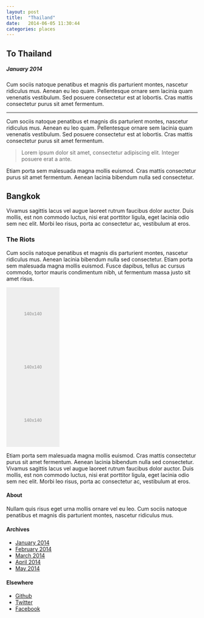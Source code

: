 ```yaml
---
layout: post
title:  "Thailand"
date:   2014-06-05 11:30:44
categories: places
---
```


<!-- Body for posting & Side Bar -->
<div class="container">
  <div class="row">
  	<div class="col-md-8">
  		<h2>To Thailand</h2>
  		<h5>January 2014</h5>
  		<p>Cum sociis natoque penatibus et magnis dis parturient montes, nascetur ridiculus mus. Aenean eu leo quam. Pellentesque ornare sem lacinia quam venenatis vestibulum. Sed posuere consectetur est at lobortis. Cras mattis consectetur purus sit amet fermentum.</p>
  		<hr>
  		<p>Cum sociis natoque penatibus et magnis dis parturient montes, nascetur ridiculus mus. Aenean eu leo quam. Pellentesque ornare sem lacinia quam venenatis vestibulum. Sed posuere consectetur est at lobortis. Cras mattis consectetur purus sit amet fermentum.</p>
  		<blockquote>
  			<p>Lorem ipsum dolor sit amet, consectetur adipiscing elit. Integer posuere erat a ante.</p>
		</blockquote>
		<p>Etiam porta sem malesuada magna mollis euismod. Cras mattis consectetur purus sit amet fermentum. Aenean lacinia bibendum nulla sed consectetur.</p>
		<h2>Bangkok</h2>
		<p>Vivamus sagittis lacus vel augue laoreet rutrum faucibus dolor auctor. Duis mollis, est non commodo luctus, nisi erat porttitor ligula, eget lacinia odio sem nec elit. Morbi leo risus, porta ac consectetur ac, vestibulum at eros.</p>
		<h3>The Riots</h3>
		<p>Cum sociis natoque penatibus et magnis dis parturient montes, nascetur ridiculus mus. Aenean lacinia bibendum nulla sed consectetur. Etiam porta sem malesuada magna mollis euismod. Fusce dapibus, tellus ac cursus commodo, tortor mauris condimentum nibh, ut fermentum massa justo sit amet risus.</p>
		<div class="row">
			<div class="col-md-12">
				<div class="col-md-4">
					<img data-src="holder.js/140x140" class="img-rounded" alt="140x140" src="data:image/svg+xml;base64,PHN2ZyB4bWxucz0iaHR0cDovL3d3dy53My5vcmcvMjAwMC9zdmciIHdpZHRoPSIxNDAiIGhlaWdodD0iMTQwIj48cmVjdCB3aWR0aD0iMTQwIiBoZWlnaHQ9IjE0MCIgZmlsbD0iI2VlZSIvPjx0ZXh0IHRleHQtYW5jaG9yPSJtaWRkbGUiIHg9IjcwIiB5PSI3MCIgc3R5bGU9ImZpbGw6I2FhYTtmb250LXdlaWdodDpib2xkO2ZvbnQtc2l6ZToxMnB4O2ZvbnQtZmFtaWx5OkFyaWFsLEhlbHZldGljYSxzYW5zLXNlcmlmO2RvbWluYW50LWJhc2VsaW5lOmNlbnRyYWwiPjE0MHgxNDA8L3RleHQ+PC9zdmc+">
				</div>
				<div class="col-md-4">
					<img data-src="holder.js/140x140" class="img-rounded" alt="140x140" src="data:image/svg+xml;base64,PHN2ZyB4bWxucz0iaHR0cDovL3d3dy53My5vcmcvMjAwMC9zdmciIHdpZHRoPSIxNDAiIGhlaWdodD0iMTQwIj48cmVjdCB3aWR0aD0iMTQwIiBoZWlnaHQ9IjE0MCIgZmlsbD0iI2VlZSIvPjx0ZXh0IHRleHQtYW5jaG9yPSJtaWRkbGUiIHg9IjcwIiB5PSI3MCIgc3R5bGU9ImZpbGw6I2FhYTtmb250LXdlaWdodDpib2xkO2ZvbnQtc2l6ZToxMnB4O2ZvbnQtZmFtaWx5OkFyaWFsLEhlbHZldGljYSxzYW5zLXNlcmlmO2RvbWluYW50LWJhc2VsaW5lOmNlbnRyYWwiPjE0MHgxNDA8L3RleHQ+PC9zdmc+">
				</div>
				<div class="col-md-4">
					<img data-src="holder.js/140x140" class="img-rounded" alt="140x140" src="data:image/svg+xml;base64,PHN2ZyB4bWxucz0iaHR0cDovL3d3dy53My5vcmcvMjAwMC9zdmciIHdpZHRoPSIxNDAiIGhlaWdodD0iMTQwIj48cmVjdCB3aWR0aD0iMTQwIiBoZWlnaHQ9IjE0MCIgZmlsbD0iI2VlZSIvPjx0ZXh0IHRleHQtYW5jaG9yPSJtaWRkbGUiIHg9IjcwIiB5PSI3MCIgc3R5bGU9ImZpbGw6I2FhYTtmb250LXdlaWdodDpib2xkO2ZvbnQtc2l6ZToxMnB4O2ZvbnQtZmFtaWx5OkFyaWFsLEhlbHZldGljYSxzYW5zLXNlcmlmO2RvbWluYW50LWJhc2VsaW5lOmNlbnRyYWwiPjE0MHgxNDA8L3RleHQ+PC9zdmc+">
				</div>
			</div>
		</div>
		<p>Etiam porta sem malesuada magna mollis euismod. Cras mattis consectetur purus sit amet fermentum. Aenean lacinia bibendum nulla sed consectetur. Vivamus sagittis lacus vel augue laoreet rutrum faucibus dolor auctor. Duis mollis, est non commodo luctus, nisi erat porttitor ligula, eget lacinia odio sem nec elit. Morbi leo risus, porta ac consectetur ac, vestibulum at eros.</p>
  	</div>
  	<div class="col-md-4">
  		<div class="row">
  			<div class="col-md-12">
  				<div class="col-md-6">
  					<div class="sidebar-item">
  						<h4>About</h4>
  						<p>Nullam quis risus eget urna mollis ornare vel eu leo. Cum sociis natoque penatibus et magnis dis parturient montes, nascetur ridiculus mus.</p>
  					</div>
  					<div class="sidebar-item">
  						<h4>Archives</h4>
  						<ul class="list-unstyled">
  							<li>
  								<a href="#">January 2014</a>
  							</li>
  							<li>
  								<a href="#">February 2014</a>
  							</li>
  							<li>
  								<a href="#">March 2014</a>
  							</li>
  							<li>
  								<a href="#">April 2014</a>
  							</li>
  							<li>
  								<a href="#">May 2014</a>
  							</li>
  						</ul>
  					</div>
  					<div class="sidebar-item">
  					<h4>Elsewhere</h4>
  						<ul class="list-unstyled">
  							<li>
  								<a href="#">Github</a>
  							</li>
  							<li>
  								<a href="#">Twitter</a>
  							</li>
  							<li>
  								<a href="#">Facebook</a>
  							</li>
  						</ul>
  					</div>
  				</div>
  			</div>
  		</div>
  	</div>
</div>
